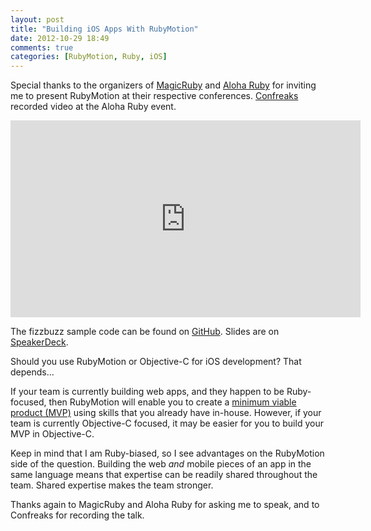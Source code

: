 ```yaml
---
layout: post
title: "Building iOS Apps With RubyMotion"
date: 2012-10-29 18:49
comments: true
categories: [RubyMotion, Ruby, iOS]
---
```


Special thanks to the organizers of [MagicRuby](http://magic-ruby.com/) and [Aloha Ruby](http://aloharubyconf.com/) for inviting me to present RubyMotion at their respective conferences. [Confreaks](http://confreaks.com/videos/1245-aloharuby2012-building-ios-apps-with-rubymotion) recorded video at the Aloha Ruby event.

<center>
<iframe name="rubymotionaloha" width="560" height="315" src="http://www.youtube.com/embed/3gCsen5Zs4s" frameborder="0" allowfullscreen></iframe>
</center>

The fizzbuzz sample code can be found on [GitHub](https://github.com/RayHightower/fizzbuzzrm). Slides are on [SpeakerDeck](https://speakerdeck.com/rayhightower/building-ios-apps-with-rubymotion).

Should you use RubyMotion or Objective-C for iOS development? That depends...
<!--more-->
If your team is currently building web apps, and they happen to be Ruby-focused, then RubyMotion will enable you to create a [minimum viable product (MVP)](http://rayhightower.com/blog/2012/08/31/four-steps-five-minutes/) using skills that you already have in-house. However, if your team is currently Objective-C focused, it may be easier for you to build your MVP in Objective-C.

Keep in mind that I am Ruby-biased, so I see advantages on the RubyMotion side of the question. Building the web _and_ mobile pieces of an app in the same language means that expertise can be readily shared throughout the team. Shared expertise makes the team stronger.

Thanks again to MagicRuby and Aloha Ruby for asking me to speak, and to Confreaks for recording the talk.
